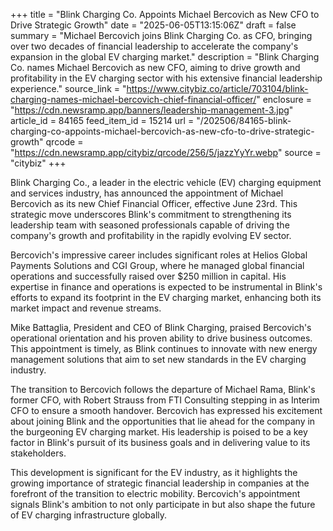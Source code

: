 +++
title = "Blink Charging Co. Appoints Michael Bercovich as New CFO to Drive Strategic Growth"
date = "2025-06-05T13:15:06Z"
draft = false
summary = "Michael Bercovich joins Blink Charging Co. as CFO, bringing over two decades of financial leadership to accelerate the company's expansion in the global EV charging market."
description = "Blink Charging Co. names Michael Bercovich as new CFO, aiming to drive growth and profitability in the EV charging sector with his extensive financial leadership experience."
source_link = "https://www.citybiz.co/article/703104/blink-charging-names-michael-bercovich-chief-financial-officer/"
enclosure = "https://cdn.newsramp.app/banners/leadership-management-3.jpg"
article_id = 84165
feed_item_id = 15214
url = "/202506/84165-blink-charging-co-appoints-michael-bercovich-as-new-cfo-to-drive-strategic-growth"
qrcode = "https://cdn.newsramp.app/citybiz/qrcode/256/5/jazzYyYr.webp"
source = "citybiz"
+++

<p>Blink Charging Co., a leader in the electric vehicle (EV) charging equipment and services industry, has announced the appointment of Michael Bercovich as its new Chief Financial Officer, effective June 23rd. This strategic move underscores Blink's commitment to strengthening its leadership team with seasoned professionals capable of driving the company's growth and profitability in the rapidly evolving EV sector.</p><p>Bercovich's impressive career includes significant roles at Helios Global Payments Solutions and CGI Group, where he managed global financial operations and successfully raised over $250 million in capital. His expertise in finance and operations is expected to be instrumental in Blink's efforts to expand its footprint in the EV charging market, enhancing both its market impact and revenue streams.</p><p>Mike Battaglia, President and CEO of Blink Charging, praised Bercovich's operational orientation and his proven ability to drive business outcomes. This appointment is timely, as Blink continues to innovate with new energy management solutions that aim to set new standards in the EV charging industry.</p><p>The transition to Bercovich follows the departure of Michael Rama, Blink's former CFO, with Robert Strauss from FTI Consulting stepping in as Interim CFO to ensure a smooth handover. Bercovich has expressed his excitement about joining Blink and the opportunities that lie ahead for the company in the burgeoning EV charging market. His leadership is poised to be a key factor in Blink's pursuit of its business goals and in delivering value to its stakeholders.</p><p>This development is significant for the EV industry, as it highlights the growing importance of strategic financial leadership in companies at the forefront of the transition to electric mobility. Bercovich's appointment signals Blink's ambition to not only participate in but also shape the future of EV charging infrastructure globally.</p>